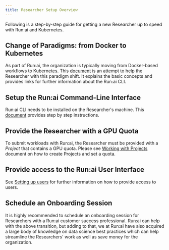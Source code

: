 ```yaml
---
title: Researcher Setup Overview
---
```


Following is a step-by-step guide for getting a new Researcher up to speed with Run:ai and Kubernetes.

## Change of Paradigms: from Docker to Kubernetes 

As part of Run:ai, the organization is typically moving from Docker-based workflows to Kubernetes. This [document](docker-to-runai.md) is an attempt to help the Researcher with this paradigm shift. It explains the basic concepts and provides links for further information about the Run:ai CLI.

## Setup the Run:ai Command-Line Interface

Run:ai CLI needs to be installed on the Researcher's machine. This [document](cli-install.md) provides step by step instructions.

## Provide the Researcher with a GPU Quota

To submit workloads with Run:ai, the Researcher must be provided with a _Project_ that contains a GPU quota. Please see [Working with Projects](../admin-ui-setup/project-setup.md) document on how to create Projects and set a quota.

## Provide access to the Run:ai User Interface

See [Setting up users](../admin-ui-setup/admin-ui-users.md) for further information on how to provide access to users.  

## Schedule an Onboarding Session

It is highly recommended to schedule an onboarding session for Researchers with a Run:ai customer success professional. Run:ai can help with the above transition, but adding to that, we at Run:ai have also acquired a large body of knowledge on data science best practices which can help streamline the Researchers' work as well as save money for the organization. 


 
 
 